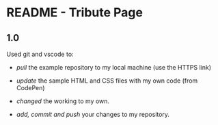 # README - Tribute Page

## 1.0

Used git and vscode to:

  * _pull_ the example repository to my local machine (use the HTTPS link)

  * _update_ the sample HTML and CSS files with my own code (from CodePen) 

  * _changed_ the working to my own.

  * _add, commit and push_ your changes to my repository.
